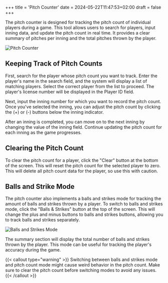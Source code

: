 +++
title = 'Pitch Counter'
date = 2024-05-22T11:47:53+02:00
draft = false
+++

The pitch counter is designed for tracking the pitch count of individual players during a game. This tool allows users to search for players, input inning data, and update the pitch count in real time. It provides a clear summary of pitches per inning and the total pitches thrown by the player.

![Pitch Counter](/images/pitchcount-overview.png)

## Keeping Track of Pitch Counts

First, search for the player whose pitch count you want to track. Enter the player's name in the search field, and the system will display a list of matching players. Select the correct player from the list to proceed. The player's license number will be displayed in the Player ID field.

Next, input the inning number for which you want to record the pitch count. Once you've selected the inning, you can adjust the pitch count by clicking the (+) or (-) buttons below the inning indicator.

After an inning is completed, you can move on to the next inning by changing the value of the inning field. Continue updating the pitch count for each inning as the game progresses.

## Clearing the Pitch Count

To clear the pitch count for a player, click the "Clear" button at the bottom of the screen. This will reset the pitch count for the selected player to zero. This will delete all pitch count data for the player, so use this with caution. 

## Balls and Strike Mode

The pitch counter also implements a balls and strikes mode for tracking the amount of balls and strikes thrown by a player. To switch to balls and strikes mode, click the "Balls & Strikes" button at the top of the screen. This will change the plus and minus buttons to balls and strikes buttons, allowing you to track balls and strikes separately.

![Balls and Strikes Mode](/images/ball-strike-mode.png)

The summary section will display the total number of balls and strikes thrown by the player. This mode can be useful for tracking the player's accuracy during the game.

{{< callout type="warning" >}}
  Switching between balls and strikes mode and pitch count mode might cause weird behavior in the pitch count. Make sure to clear the pitch count before switching modes to avoid any issues.
{{< /callout >}}